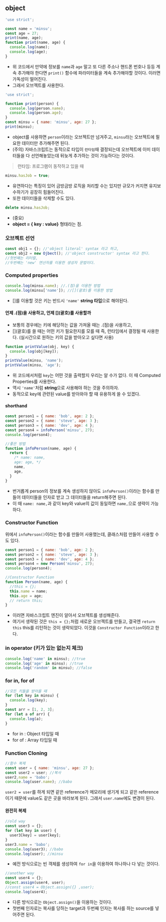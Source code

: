 ## object

```javascript
'use strict';

const name = 'minsu';
const age = 27;
print(name, age);
function print(name, age) {
  console.log(name);
  console.log(age);
}
```

- 위 코드에서 만약에 정보를 `name`과 `age` 말고 또 다른 주소나 핸드폰 번호나 등등 계속 추가해야 한다면 `print()` 함수에 파라미터들을 계속 추가해야할 것이다. 이러면 가독성이 떨어진다.
- 그래서 오브젝트를 사용한다.

```javascript
'use strict';

function print(person) {
  console.log(person.name);
  console.log(person.age);
}
const minsu = { name: 'minsu', age: 27 };
print(minsu);
```

- object를 사용하면 `person`이라는 오브젝트만 넘겨주고, `minsu`라는 오브젝트에 필요한 데이터만 추가해주면 된다.
- (주의) 자바스크립트는 동적으로 타입이 `런타임`때 결정되는데 오브젝트에 이미 데이터들을 다 선언해놓았는데 뒤늦게 추가하는 것이 가능하다는 것이다.

> 런타임: 프로그램이 동작하고 있을 때

```javascript
minsu.hasJob = true;
```

- 유연하다는 특징이 있어 금방금방 로직을 처리할 수는 있지만 규모가 커지면 유지보수하기가 굉장히 힘들어진다.
- 또한 데이터들을 삭제할 수도 있다.

```javascript
delete minsu.hasJob;
```

- (중요)
- **object = { key : value}** 형태라는 점.

### 오브젝트 선언

```javascript
const obj1 = {}; //'object literal' syntax 라고 하고,
const obj2 = new Ojbect(); //'object constructor' syntax 라고 한다.
//첫번째는 리터럴,
//두번째는 'new' 연산자를 이용한 생성자 문법이다.
```

### Computed properties

```javascript
console.log(minsu.name); //.(점)을 이용한 방법
console.log(minsu['name']); //[](괄호)를 이용한 방법
```

- []를 이용할 것은 키는 반드시 `'name'` **string 타입**으로 해야된다.

#### 언제 .(점)을 사용하고, 언제 \[](괄호)를 사용할까

- 보통의 경우에는 키에 해당하는 값을 가져올 때는 .(점)을 사용하고,
- \[](괄호)를 쓸 때는 어떤 키가 필요한지를 모를 때 즉, 런타임에서 결정될 때 사용한다. (실시간으로 원하는 키의 값을 받아오고 싶다면 사용)


```javascript
function printValue(obj, key) {
  console.log(obj[key]);
}
printValue(minsu, 'name');
printValue(minsu, 'age');
```

- 위 코드에서처럼 `key`는 어떤 것을 출력할지 우리는 알 수가 없다. 이 때 Computed Properties를 사용한다.
- 역시 `'name'`처럼 **string**으로 사용해야 하는 것을 주의하자.
- 동적으로 key에 관련된 value를 받아와야 할 때 유용하게 쓸 수 있겠다.

#### shorthand

```javascript
const person1 = { name: 'bob', age: 2 };
const person2 = { name: 'steve', age: 3 };
const person3 = { name: 'dev', age: 4 };
const person4 = infoPerson('minsu', 27);
console.log(person4);

//좋은 방법
function infoPerson(name, age) {
  return {
    /* name: name,
    age: age, */
    name,
    age,
  }
}
```

- 번거롭게 person의 정보를 계속 생성하지 않아도 `infoPerson()`이라는 함수를 만들어 데이터들을 인자로 받고 그 데이터들을 return해주면 된다.
- 이 때 `name: name,`과 같이 key와 value의 값이 동일하면 `name,`으로 생략이 가능하다.

### Constructor Function
위에서 `infoPerson()`이라는 함수를 만들어 사용했는데, 클래스처럼 만들어 사용할 수도 있다.

```javascript
const person1 = { name: 'bob', age: 2 };
const person2 = { name: 'steve', age: 3 };
const person3 = { name: 'dev', age: 4 };
const person4 = new Person('minsu', 27);
console.log(person4);

//Constructor Function
function Person(name, age) {
  //this = {};
  this.name = name;
  this.age = age;
  // return this;
}
```

- 이러면 자바스크립트 엔진이 알아서 오브젝트를 생성해준다.
- 여기서 생략된 것은 `this = {};`처럼 새로운 오브젝트를 만들고, 결국엔 `return this` this를 리턴하는 것이 생략되었다. 이것을 `Constructor Function`이라고 한다.

### in operator (키가 있는 없는지 체크)

```javascript
console.log('name' in minsu); //true
console.log('age' in minsu); //true
console.log('random' in minsu); //false
```

### for in, for of

```javascript
//모든 키들을 받아올 때
for (let key in minsu) {
  console.log(key);
}
const arr = [1, 2, 3];
for (let a of arr) {
  console.log(a);
}
```

- for in : Object 타입일 때
- for of : Array 타입일 때

### Function Cloning

```javascript
//함수 복제
const user = { name: 'minsu', age: 27 };
const user2 = user; //복사
user2.name = 'babo';
console.log(user.name); //babo
```

`user2 = user`를 하게 되면 같은 reference가 메모리에 생기게 되고 같은 reference이기 때문에 value도 같은 곳을 바라보게 된다. 그래서 `user.name`에도 변경이 된다.

#### 완전히 복제

```javascript
//old way
const user3 = {};
for (let key in user) {
  user3[key] = user[key];
}
user3.name = 'babo';
console.log(user3); //babo
console.log(user); //minsu
```

- 예전 방식으로는 빈 객체를 생성하여 `for in`을 이용하여 하나하나 다 넣는 것이다.

```javascript
//another way
const user4 = {};
Object.assign(user4, user);
//const user4 = Object.assign({} ,user);
console.log(user4);
```

- 다른 방식으로는 `Object.assign()`을 이용하는 것이다.
- 첫번째 인자로는 복사를 당하는 target과 두번째 인자는 복사를 하는 source를 넣어주면 된다.
